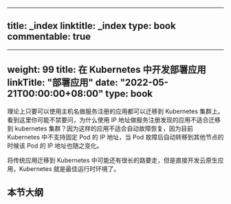 
---
title: _index
linktitle: _index
type: book
commentable: true
---

---
weight: 99
title: 在 Kubernetes 中开发部署应用
linkTitle: "部署应用"
date: "2022-05-21T00:00:00+08:00"
type: book
---

理论上只要可以使用主机名做服务注册的应用都可以迁移到 Kubernetes 集群上。看到这里你可能不禁要问，为什么使用 IP 地址做服务注册发现的应用不适合迁移到 kubernetes 集群？因为这样的应用不适合自动故障恢复，因为目前 Kubernetes 中不支持固定 Pod 的 IP 地址，当 Pod 故障后自动转移到其他节点的时候该 Pod 的 IP 地址也随之变化。

将传统应用迁移到 Kubernetes 中可能还有很长的路要走，但是直接开发云原生应用，Kubernetes 就是最佳运行时环境了。

## 本节大纲

    